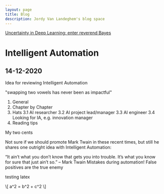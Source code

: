 ```yaml
---
layout: page
title: Blog
description: Jordy Van Landeghem's blog space
---
```


<a href="uncertainty-blog.md/">Uncertainty in Deep Learning: enter reverend Bayes</a>


# Intelligent Automation

 ## 14-12-2020


Idea for reviewing Intelligent Automation

"swapping two vowels has never been as impactful"

1. General
2. Chapter by Chapter
3. Hats
    3.1 AI researcher 
    3.2 AI project lead/manager
    3.3 AI engineer
    3.4 Looking for IA, e.g. innovation manager
4. Reading tips 

My two cents

Not sure if we should promote Mark Twain in these recent times, but still he shares one outright idea with Intelligent Automation: 

“It ain’t what you don’t know that gets you into trouble. It’s what you know for sure that just ain’t so.” – Mark Twain
Mistakes during automation! 
False positives are the true enemy

testing latex

\\[ a^2 = b^2 + c^2 \\]
